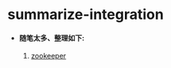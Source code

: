 # summarize-integration


+ #### 随笔太多、整理如下:
  1. [zookeeper](https://github.com/ylzyqt/summarize-integration/blob/master/zookeeper/zookeeper.md)